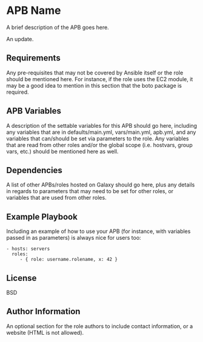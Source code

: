 APB Name
=========

A brief description of the APB goes here.

An update.

Requirements
------------

Any pre-requisites that may not be covered by Ansible itself or the role should be mentioned here. For instance, if the role uses the EC2 module, it may be a good idea to mention in this section that the boto package is required.

APB Variables
--------------

A description of the settable variables for this APB should go here, including any variables that are in defaults/main.yml, vars/main.yml, apb.yml, and any variables that can/should be set via parameters to the role. Any variables that are read from other roles and/or the global scope (i.e. hostvars, group vars, etc.) should be mentioned here as well.

Dependencies
------------

A list of other APBs/roles hosted on Galaxy should go here, plus any details in regards to parameters that may need to be set for other roles, or variables that are used from other roles.

Example Playbook
----------------

Including an example of how to use your APB (for instance, with variables passed in as parameters) is always nice for users too:

    - hosts: servers
      roles:
         - { role: username.rolename, x: 42 }

License
-------

BSD

Author Information
------------------

An optional section for the role authors to include contact information, or a website (HTML is not allowed).
